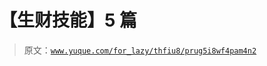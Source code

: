# 【生财技能】5 篇

> 原文：[`www.yuque.com/for_lazy/thfiu8/prug5i8wf4pam4n2`](https://www.yuque.com/for_lazy/thfiu8/prug5i8wf4pam4n2)



